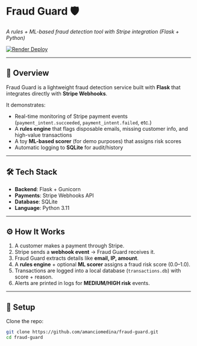 # Fraud Guard 🛡️  
*A rules + ML-based fraud detection tool with Stripe integration (Flask + Python)*

[![Render Deploy](https://render.com/images/deploy-to-render-button.svg)](https://render.com)

---

## 🔎 Overview
Fraud Guard is a lightweight fraud detection service built with **Flask** that integrates directly with **Stripe Webhooks**.  

It demonstrates:
- Real-time monitoring of Stripe payment events (`payment_intent.succeeded`, `payment_intent.failed`, etc.)  
- A **rules engine** that flags disposable emails, missing customer info, and high-value transactions  
- A toy **ML-based scorer** (for demo purposes) that assigns risk scores  
- Automatic logging to **SQLite** for audit/history    

---

## 🛠️ Tech Stack
- **Backend**: Flask + Gunicorn  
- **Payments**: Stripe Webhooks API  
- **Database**: SQLite
- **Language**: Python 3.11

---

## ⚙️ How It Works
1. A customer makes a payment through Stripe.  
2. Stripe sends a **webhook event** → Fraud Guard receives it.  
3. Fraud Guard extracts details like **email, IP, amount**.  
4. A **rules engine** + optional **ML scorer** assigns a fraud risk score (0.0–1.0).  
5. Transactions are logged into a local database (`transactions.db`) with score + reason.  
6. Alerts are printed in logs for **MEDIUM/HIGH risk** events.  

---

## 🚀 Setup

Clone the repo:
```bash
git clone https://github.com/amanciomedina/fraud-guard.git
cd fraud-guard
